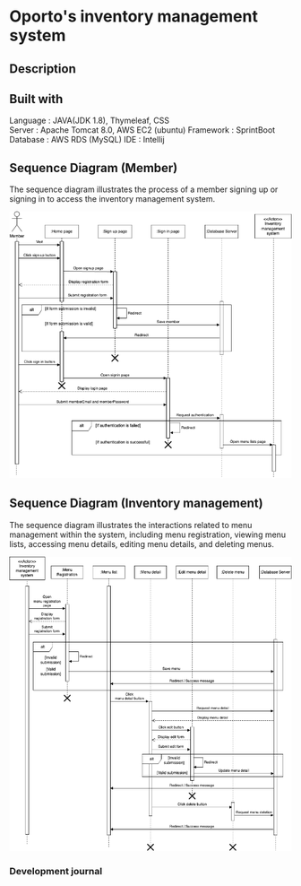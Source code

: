 # Oporto's inventory management system
## Description
## Built with
Language : JAVA(JDK 1.8), Thymeleaf, CSS <br>
Server : Apache Tomcat 8.0, AWS EC2 (ubuntu)
Framework : SprintBoot
Database : AWS RDS (MySQL)
IDE : Intellij

## Sequence Diagram (Member)
The sequence diagram illustrates the process of a member signing up or signing in to access the inventory management system.

![Sequence Diagram](sequence_diagram(Member).drawio.png)


## Sequence Diagram (Inventory management)
The sequence diagram illustrates the interactions related to menu management within the system, including menu registration, viewing menu lists, accessing menu details, editing menu details, and deleting menus.

![Sequence Diagram](sequence_diagram(Inventory).drawio.png)
### Development journal


